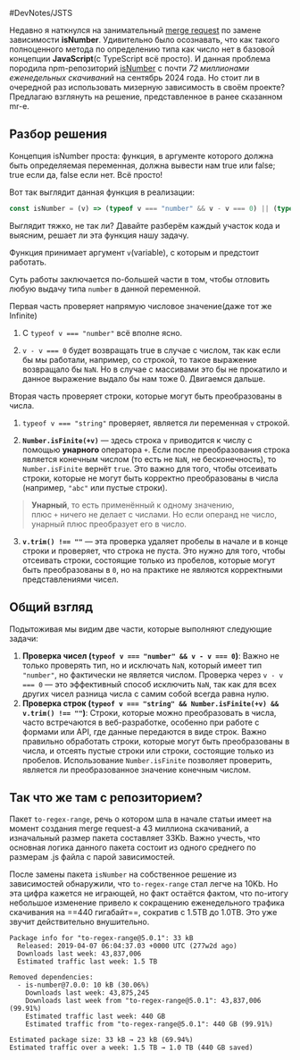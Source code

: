 #DevNotes/JSTS 

Недавно я наткнулся на занимательный [merge request](https://github.com/micromatch/to-regex-range/pull/17) по замене зависимости **isNumber**. Удивительно было осознавать, что как такого полноценного метода по определению типа как число нет в базовой концепции **JavaScript**(с TypeScript всё просто). И данная проблема породила npm-репозиторий [isNumber](https://www.npmjs.com/package/is-number) c почти *72 миллионами еженедельных скачиваний* на сентябрь 2024 года. Но стоит ли в очередной раз использовать мизерную зависимость в своём проекте? Предлагаю взглянуть на решение, представленное в ранее сказанном mr-е.

## Разбор решения

Концепция isNumber проста: функция, в аргументе которого должна быть определяемая переменная, должна вывести нам true или false; true если да, false если нет. Всё просто!

Вот так выглядит данная функция в реализации:

```javascript
const isNumber = (v) => (typeof v === "number" && v - v === 0) || (typeof v === "string" && Number.isFinite(+v) && v.trim() !== "");
```

Выглядит тяжко, не так ли? Давайте разберём каждый участок кода и выясним, решает ли эта функция нашу задачу.

Функция принимает аргумент `v`(variable), с которым и предстоит работать.

Суть работы заключается по-большей части в том, чтобы отловить любую выдачу типа `number` в данной переменной.

Первая часть проверяет напрямую числовое значение(даже тот же Infinite)

1. С `typeof v === "number"` всё вполне ясно.

2. `v - v === 0` будет возвращать true в случае с числом, так как если бы мы работали, например, со строкой, то такое выражение возвращало бы `NaN`. Но в случае с массивами это бы не прокатило и данное выражение выдало бы нам тоже 0. Двигаемся дальше.

Вторая часть проверяет строки, которые могут быть преобразованы в числа.

1. `typeof v === "string"` проверяет, является ли переменная `v` строкой.

2. **`Number.isFinite(+v)`** — здесь строка `v` приводится к числу с помощью **унарного** оператора `+`. Если после преобразования строка является конечным числом (то есть не `NaN`, не бесконечность), то `Number.isFinite` вернёт `true`. Это важно для того, чтобы отсеивать строки, которые не могут быть корректно преобразованы в числа (например, `"abc"` или пустые строки).

> **Унарный**, то есть применённый к одному значению, плюс `+` ничего не делает с числами. Но если операнд не число, унарный плюс преобразует его в число.

3. **`v.trim() !== ""`** — эта проверка удаляет пробелы в начале и в конце строки и проверяет, что строка не пуста. Это нужно для того, чтобы отсеивать строки, состоящие только из пробелов, которые могут быть преобразованы в `0`, но на практике не являются корректными представлениями чисел.

## Общий взгляд

Подытоживая мы видим две части, которые выполняют следующие задачи:

1. **Проверка чисел (`typeof v === "number" && v - v === 0`)**: Важно не только проверять тип, но и исключать `NaN`, который имеет тип `"number"`, но фактически не является числом. Проверка через `v - v === 0` — это эффективный способ исключить `NaN`, так как для всех других чисел разница числа с самим собой всегда равна нулю.
2. **Проверка строк (`typeof v === "string" && Number.isFinite(+v) && v.trim() !== ""`)**: Строки, которые можно преобразовать в числа, часто встречаются в веб-разработке, особенно при работе с формами или API, где данные передаются в виде строк. Важно правильно обработать строки, которые могут быть преобразованы в числа, и отсеять пустые строки или строки, состоящие только из пробелов. Использование `Number.isFinite` позволяет проверить, является ли преобразованное значение конечным числом.

## Так что же там с репозиторием?

Пакет `to-regex-range`, речь о котором шла в начале статьи имеет на момент создания merge request-а 43 миллиона скачиваний, а изначальный размер пакета составляет 33Kb. Важно учесть, что основная логика данного пакета состоит из одного среднего по размерам .js файла с парой зависимостей.

После замены пакета `isNumber` на собственное решение из зависимостей обнаружили, что `to-regex-range` стал легче на 10Kb. Но эта цифра кажется не играющей, но факт остаётся фактом, что по-итогу небольшое изменение привело к сокращению еженедельного трафика скачивания на ==440 гигабайт==, сократив с 1.5ТB до 1.0TB. Это уже звучит действительно внушительно.

```plain
Package info for "to-regex-range@5.0.1": 33 kB
  Released: 2019-04-07 06:04:37.03 +0000 UTC (277w2d ago)
  Downloads last week: 43,837,006
  Estimated traffic last week: 1.5 TB

Removed dependencies:
  - is-number@7.0.0: 10 kB (30.06%)
    Downloads last week: 43,875,245
    Downloads last week from "to-regex-range@5.0.1": 43,837,006 (99.91%)
    Estimated traffic last week: 440 GB
    Estimated traffic from "to-regex-range@5.0.1": 440 GB (99.91%)

Estimated package size: 33 kB → 23 kB (69.94%)
Estimated traffic over a week: 1.5 TB → 1.0 TB (440 GB saved)
```

